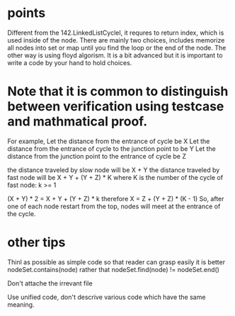# points

Different from the 142.LinkedListCycleI, it requres to return index, which is used inside of the node. 
There are mainly two choices, includes memorize all nodes into set or map until you find the loop or the end of the node.
The other way is using floyd algorism. It is a bit advanced but it is important to write a code by your hand to hold choices. 

# Note that it is common to distinguish between verification using testcase and mathmatical proof. 

For example,
Let the distance from the entrance of cycle be X
Let the distance from the entrance of cycle to the junction point to be Y
Let the distance from the junction point to the entrance of cycle be Z

the distance traveled by slow node will be X + Y
the distance traveled by fast node will be X + Y + (Y + Z) * K where K is the number of the cycle of fast node: k >= 1

(X + Y) * 2 = X + Y + (Y + Z) * k
therefore X = Z + (Y + Z) * (K - 1)
So, after one of each node restart from the top, nodes will meet at the entrance of the cycle.

# other tips
Thinl as possible as simple code so that reader can grasp easily
it is better nodeSet.contains(node) rather that nodeSet.find(node) != nodeSet.end()

Don't attache the irrevant file

Use unified code, don't descrive various code which have the same meaning.